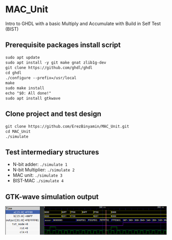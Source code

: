 # MAC_Unit
Intro to GHDL with a basic Multiply and Accumulate with Build in Self Test (BIST)

## Prerequisite packages install script
```
sudo apt update
sudo apt install -y git make gnat zlib1g-dev
git clone https://github.com/ghdl/ghdl
cd ghdl
./configure --prefix=/usr/local
make
sudo make install
echo "$0: All done!"
sudo apt install gtkwave
```

## Clone project and test design
```
git clone https://github.com/ErezBinyamin/MAC_Unit.git
cd MAC_Unit
./simulate
```

## Test intermediary structures
- N-bit adder: ```./simulate 1```  
- N-bit Multiplier: ```./simulate 2```  
- MAC unit: ```./simulate 3```  
- BIST-MAC ```./simulate 4```  

## GTK-wave simulation output
![output](report/gtkwave_output.png)
